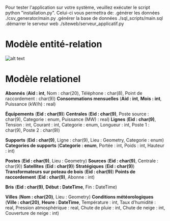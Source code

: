 Pour tester l'application sur votre système, veuillez exécuter le script python "installation.py".
Celui-ci vous permettra de:
    .générer les données ./csv_generator/main.py
    .générer la base de données ./sql_scripts/main.sql
    .démarrer le serveur web ./siteweb/serveur_applicatif.py



# Modèle entité-relation
![alt text](https://i.imgur.com/jvoIsEs.jpg)

# Modèle relationel
**Abonnés** (__Aid : int__, Nom : char(20), Téléphone : char(8), Point de raccordement : char(9))
**Consommations mensuelles** (__Aid : int__, __Mois : int__, Puissance (kW/h) : real)

**Équipements** (__Eid : char(9)__)
**Centrales** (__Eid : char(9)__, Poste source : char(9), Categorie : enum, Puissance (MW) : real) 
**Lignes** (__Eid : char(9)__, Tension : int, Courant : int, Categorie : enum, Longueur : int, Poste 1 : char(9), Poste 2 : char(9))

**Supports** (__Eid : char(9)__, Ligne : char(9), Lieu : Geometry, Categorie : enum)
**Categories de supports** (__Categorie : enum__, Portée : int, Poids : int, Hauteur : int)

**Postes** (__Eid : char(9)__, Lieu : Geometry)
**Sources** (__Eid : char(9)__, Centrale : char(9))
**Satellites** (__Eid : char(9)__)
**Stratégiques** (__Eid : char(9)__)
**Transformateurs sur poteau de bois** (__Eid : char(9)__)
**Points de raccordement** (__Eid : char(9)__, Abonne : int)

**Bris** (__Eid : char(9)__, __Début : DateTime__, Fin : DateTime)


**Villes** (__Nom : char(20)__, Lieu : Geometry)
**Conditions météorologiques** (__Ville : char(20)__, __Heure : DateTime__, Température : int, Taux d’humidité : real, Pression atmosphérique : real, Chute de pluie : int, Chute de neige : int, Couverture de neige : int)



